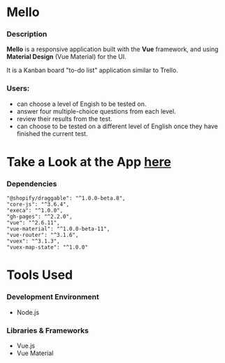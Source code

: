 # Mello
### Description


**Mello** is a responsive application built with the **Vue** framework, and using **Material Design** (Vue Material) for the UI.

It is a Kanban board "to-do list" application similar to Trello.

### Users:

* can choose a level of Engish to be tested on.
* answer four multiple-choice questions from each level.
* review their results from the test.
* can choose to be tested on a different level of English once they have finished the current test.

# Take a Look at the App [here](https://kevmhughes.github.io/Mello/)

### Dependencies
    "@shopify/draggable": "^1.0.0-beta.8",
    "core-js": "^3.6.4",
    "execa": "^1.0.0",
    "gh-pages": "^2.2.0",
    "vue": "^2.6.11",
    "vue-material": "^1.0.0-beta-11",
    "vue-router": "^3.1.6",
    "vuex": "^3.1.3",
    "vuex-map-state": "^1.0.0"

# Tools Used

### Development Environment
* Node.js

### Libraries & Frameworks
* Vue.js
* Vue Material


